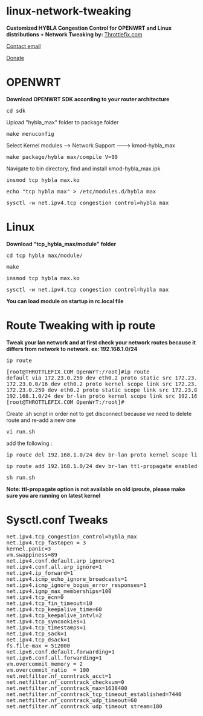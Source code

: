 # linux-network-tweaking

<b>Customized HYBLA Congestion Control for OPENWRT and Linux distributions + Network Tweaking by: </b><a href="http://ipv4.throttlefix.com">Throttlefix.com</a>

<a href="mailto:michael.gehaa@gmail.com">Contact email</a>

<a href="https://throttlefix.com/forum/">Donate</a>

# OPENWRT

<b> Download OPENWRT SDK according to your router architecture</b>

<pre>cd sdk</pre>

Upload "hybla_max" folder to package folder
 
<pre>make menuconfig</pre>
 
Select Kernel modules --> Network Support ---> kmod-hybla_max
  
<pre>make package/hybla_max/compile V=99</pre>

Navigate to bin directory, find and install kmod-hybla_max.ipk
 
<pre>insmod tcp_hybla_max.ko</pre>
  
<pre>echo "tcp_hybla_max" > /etc/modules.d/hybla_max</pre>
  
<pre>sysctl -w net.ipv4.tcp_congestion_control=hybla_max</pre>

# Linux

<b>Download "tcp_hybla_max/module" folder</b>

<pre>cd tcp_hybla_max/module/</pre>
  
<pre>make</pre>
  
<pre>insmod tcp_hybla_max.ko</pre>
  
<pre>sysctl -w net.ipv4.tcp_congestion_control=hybla_max</pre>

<b>You can load module on startup in rc.local file</b>



# Route Tweaking with ip route
<b>Tweak your lan network and at first check your network routes because it differs from network to network. ex: 192.168.1.0/24</b>
<pre>ip route</pre>
<pre>
[root@THROTTLEFIX.COM_OpenWrT:/root]#ip route
default via 172.23.0.250 dev eth0.2 proto static src 172.23.0.249
172.23.0.0/16 dev eth0.2 proto kernel scope link src 172.23.0.249
172.23.0.250 dev eth0.2 proto static scope link src 172.23.0.249
192.168.1.0/24 dev br-lan proto kernel scope link src 192.168.1.1
[root@THROTTLEFIX.COM_OpenWrT:/root]#
</pre>
Create .sh script in order not to get disconnect because we need to delete route and re-add a new one
<pre>vi run.sh</pre>
add the following :
<pre>ip route del 192.168.1.0/24 dev br-lan proto kernel scope link src 192.168.1.1</pre>
<pre>ip route add 192.168.1.0/24 dev br-lan ttl-propagate enabled proto dhcp  scope global window 999999999  rtt 4000000000ms rttvar 0ms cwnd 1 initcwnd 1000 nexthop dev br-lan weight 1 realm 2</pre>
<pre>sh run.sh</pre>

<b>Note: ttl-propagate option is not available on old iproute, please make sure you are running on latest kernel</b>

# Sysctl.conf Tweaks
<pre>
net.ipv4.tcp_congestion_control=hybla_max
net.ipv4.tcp_fastopen = 3
kernel.panic=3
vm.swappiness=89
net.ipv4.conf.default.arp_ignore=1
net.ipv4.conf.all.arp_ignore=1
net.ipv4.ip_forward=1
net.ipv4.icmp_echo_ignore_broadcasts=1
net.ipv4.icmp_ignore_bogus_error_responses=1
net.ipv4.igmp_max_memberships=100
net.ipv4.tcp_ecn=0
net.ipv4.tcp_fin_timeout=10
net.ipv4.tcp_keepalive_time=60
net.ipv4.tcp_keepalive_intvl=2
net.ipv4.tcp_syncookies=1
net.ipv4.tcp_timestamps=1
net.ipv4.tcp_sack=1
net.ipv4.tcp_dsack=1
fs.file-max = 512000
net.ipv6.conf.default.forwarding=1
net.ipv6.conf.all.forwarding=1
vm.overcommit_memory = 2
vm.overcommit_ratio  = 100
net.netfilter.nf_conntrack_acct=1
net.netfilter.nf_conntrack_checksum=0
net.netfilter.nf_conntrack_max=1638400
net.netfilter.nf_conntrack_tcp_timeout_established=7440
net.netfilter.nf_conntrack_udp_timeout=60
net.netfilter.nf_conntrack_udp_timeout_stream=180
</pre>
